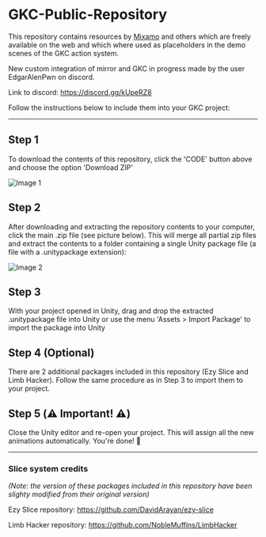 # GKC-Public-Repository

This repository contains resources by [Mixamo](https://www.mixamo.com/#/) and others which are freely available on the web and which where used as placeholders in the demo scenes of the GKC action system.  

New custom integration of mirror and GKC in progress made by the user EdgarAlenPwn on discord.

Link to discord: https://discord.gg/kUpeRZ8

Follow the instructions below to include them into your GKC project:

--------------------------------------------------------------------------------------------

## Step 1

To download the contents of this repository,  click the 'CODE' button above and choose the option 'Download ZIP'

![Image 1](https://github.com/sr3888/GKC-Public-Repository/blob/master/animations%202.png)

## Step 2 

After downloading and extracting the repository contents to your computer, click the main .zip file (see picture below).
This will merge all partial zip files and extract the contents to a folder containing a single Unity package file (a file with a .unitypackage extension):

![Image 2](https://github.com/sr3888/GKC-Public-Repository/blob/master/animations%201.png)

## Step 3 

With your project opened in Unity, drag and drop the extracted .unitypackage file into Unity or use the menu 'Assets > Import Package' to import the package into Unity

## Step 4 (Optional)

There are 2 additional packages included in this repository (Ezy Slice and Limb Hacker).
Follow the same procedure as in Step 3 to import them to your project.

## Step 5 (⚠️ Important! ⚠️)

Close the Unity editor and re-open your project. This will assign all the new animations automatically. 
You're done! 🎉

--------------------------------------------------------------------------------------------

### Slice system credits

_(Note: the version of these packages included in this repository have been slighty modified from their original version)_ 

Ezy Slice repository: https://github.com/DavidArayan/ezy-slice

Limb Hacker repository: https://github.com/NobleMuffins/LimbHacker
